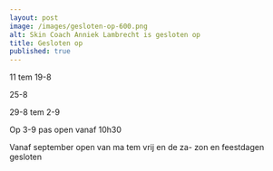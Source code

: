 ```yaml
---
layout: post
image: /images/gesloten-op-600.png
alt: Skin Coach Anniek Lambrecht is gesloten op
title: Gesloten op
published: true
---
```


11 tem 19-8

25-8

29-8 tem 2-9

Op 3-9 pas open vanaf 10h30

Vanaf september open van ma tem vrij en de za- zon en feestdagen gesloten
